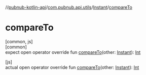 //[pubnub-kotlin-api](../../../index.md)/[com.pubnub.api.utils](../index.md)/[Instant](index.md)/[compareTo](compare-to.md)

# compareTo

[common, js]\
[common]\
expect open operator override fun [compareTo](compare-to.md)(other: [Instant](index.md)): [Int](https://kotlinlang.org/api/core/kotlin-stdlib/kotlin/-int/index.html)

[js]\
actual open operator override fun [compareTo](compare-to.md)(other: [Instant](index.md)): [Int](https://kotlinlang.org/api/core/kotlin-stdlib/kotlin/-int/index.html)
